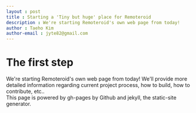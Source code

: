 ```yaml
---
layout : post
title : Starting a 'Tiny but huge' place for Remoteroid
description : We're starting Remoteroid's own web page from today!
author : Taeho Kim
author-email : jyte82@gmail.com
---
```

# The first step
We're starting Remoteroid's own web page from today! We'll provide more detailed information regarding current project process, how to build, how to contribute, etc..  
This page is powered by gh-pages by Github and jekyll, the static-site generator.
